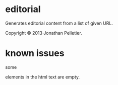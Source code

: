 # editorial

Generates editorial content from a list of given URL.

Copyright © 2013 Jonathan Pelletier.

# known issues
some <p> elements in the html text are empty.

